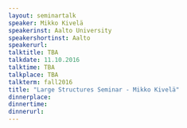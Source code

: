 ```yaml
---
layout: seminartalk
speaker: Mikko Kivelä
speakerinst: Aalto University
speakershortinst: Aalto
speakerurl: 
talktitle: TBA
talkdate: 11.10.2016
talktime: TBA
talkplace: TBA
talkterm: fall2016
title: "Large Structures Seminar - Mikko Kivelä"
dinnerplace: 
dinnertime: 
dinnerurl: 
---
```

